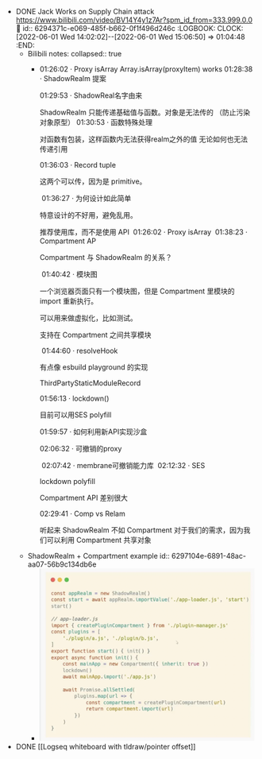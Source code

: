 - DONE Jack Works on Supply Chain attack https://www.bilibili.com/video/BV14Y4y1z7Ar?spm_id_from=333.999.0.0 🔖
  id:: 6294371c-e069-485f-b662-0f1f496d246c
  :LOGBOOK:
  CLOCK: [2022-06-01 Wed 14:02:02]--[2022-06-01 Wed 15:06:50] =>  01:04:48
  :END:
	- Bilibili notes:
	  collapsed:: true
		- 01:26:02 · Proxy isArray﻿
		  Array.isArray(proxyItem) works
		  01:28:38 · ShadowRealm 提案﻿
		  
		  
		  01:29:53 · ShadowReal名字由来﻿
		  
		  ShadowRealm 只能传递基础值与函数。对象是无法传的 （防止污染对象原型）
		  ﻿
		  01:30:53 · 函数特殊处理﻿
		  
		  对函数有包装，这样函数内无法获得realm之外的值
		  无论如何也无法传递引用 
		  
		  01:36:03 · Record tuple﻿
		  
		  这两个可以传，因为是 primitive。
		  
		  
		  
		  ﻿
		  01:36:27 · 为何设计如此简单﻿
		  
		  特意设计的不好用，避免乱用。
		  
		  推荐使用库，而不是使用 API
		  ﻿
		  01:26:02 · Proxy isArray﻿
		  ﻿
		  01:38:23 · Compartment AP﻿
		  
		  Compartment 与 ShadowRealm 的关系？
		  
		  
		  
		  ﻿
		  01:40:42 · 模块图﻿
		  
		  一个浏览器页面只有一个模块图，但是 Compartment 里模块的 import 重新执行。
		  
		  可以用来做虚拟化，比如测试。
		  
		  支持在 Compartment 之间共享模块
		  
		  ﻿
		  01:44:60 · resolveHook﻿
		  
		  
		  有点像 esbuild playground 的实现
		  
		  ThirdPartyStaticModuleRecord
		  
		  01:56:13 · lockdown()﻿
		  
		  目前可以用SES polyfill
		  
		  01:59:57 · 如何利用新API实现沙盒﻿
		  
		  02:06:32 · 可撤销的proxy﻿
		  
		  ﻿
		  02:07:42 · membrane可撤销能力库﻿
		  ﻿
		  02:12:32 · SES﻿
		  
		  lockdown polyfill
		  
		  Compartment API 差别很大
		  
		  02:29:41 · Comp vs Relam﻿
		  
		  听起来 ShadowRealm 不如 Compartment 对于我们的需求，因为我们可以利用 Compartment 共享对象
	- ShadowRealm + Compartment example
	  id:: 6297104e-6891-48ac-aa07-56b9c134db6e
		- ![image.png](../assets/image_1654067204898_0.png)
- DONE [[Logseq whiteboard with tldraw/pointer offset]]